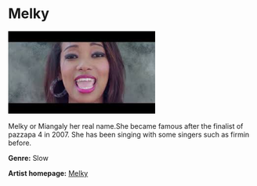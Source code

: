 # Melky


![Picture of melky](melky.jpg)


Melky or Miangaly her real name.She became famous after the finalist of pazzapa 4 in 2007. She has been singing with some singers such as firmin before.

**Genre:** Slow


**Artist homepage:** [Melky](https://web.facebook.com/pg/MelkyInyIanaoIny/posts/?ref=page_internal)
